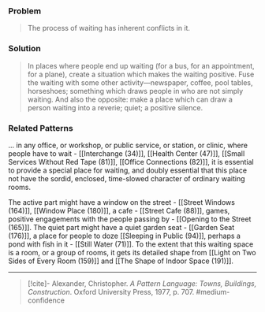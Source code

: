 ### Problem
>The process of waiting has inherent conflicts in it.

### Solution
>In places where people end up waiting (for a bus, for an appointment, for a plane), create a situation which makes the waiting positive. Fuse the waiting with some other activity—newspaper, coffee, pool tables, horseshoes; something which draws people in who are not simply waiting. And also the opposite: make a place which can draw a person waiting into a reverie; quiet; a positive silence.

### Related Patterns
... in any office, or workshop, or public service, or station, or clinic, where people have to wait - [[Interchange (34)]], [[Health Center (47)]], [[Small Services Without Red Tape (81)]], [[Office Connections (82)]], it is essential to provide a special place for waiting, and doubly essential that this place not have the sordid, enclosed, time-slowed character of ordinary waiting rooms.

The active part might have a window on the street - [[Street Windows (164)]], [[Window Place (180)]], a cafe - [[Street Cafe (88)]], games, positive engagements with the people passing by - [[Opening to the Street (165)]]. The quiet part might have a quiet garden seat - [[Garden Seat (176)]], a place for people to doze [[Sleeping in Public (94)]], perhaps a pond with fish in it - [[Still Water (71)]]. To the extent that this waiting space is a room, or a group of rooms, it gets its detailed shape from [[Light on Two Sides of Every Room (159)]] and [[The Shape of Indoor Space (191)]].

---
> [!cite]- Alexander, Christopher. _A Pattern Language: Towns, Buildings, Construction_. Oxford University Press, 1977, p. 707.
> #medium-confidence 